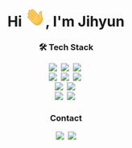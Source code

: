 
<!-- <p align='center'>
  <img src="https://capsule-render.vercel.app/api?type=soft&color=auto%&height=20&animation=twinkling" />
</p> -->
<h1 align="center" >Hi <img src="https://raw.githubusercontent.com/ABSphreak/ABSphreak/master/gifs/Hi.gif" width="40px" />, I'm Jihyun</h1>
<!-- <h4 align="center">A FE developer from Korea</h4> -->



<h3 align="center">🛠 Tech Stack   </h3>

<p align="center">
  <img src="https://img.shields.io/badge/Javascript-ffb13b?style=flat-square&logo=javascript&logoColor=white"/></a>&nbsp
  <img src="https://img.shields.io/badge/Typescript-3178C6?style=flat-square&logo=typescript&logoColor=white"/></a>&nbsp
  <img src="https://img.shields.io/badge/Python-346C9A?style=flat-square&logo=python&logoColor=white"/></a>&nbsp
  <br>
  <img src="https://img.shields.io/badge/React-61DAFB?style=flat-square&logo=React&logoColor=white"/></a>&nbsp 
  <img src="https://img.shields.io/badge/Redux-764ABC?style=flat-square&logo=Redux&logoColor=white"/></a>&nbsp 
  <img src="https://img.shields.io/badge/Next-000000?style=flat-square&logo=React&logoColor=white"/></a>&nbsp
  <br>
<!--   <img src="https://img.shields.io/badge/HTML5-DD4B25?style=flat-square&logo=HTML5&logoColor=white"/></a>&nbsp 
  <img src="https://img.shields.io/badge/CSS3-1572B6?style=flat-square&logo=css3&logoColor=white"/></a>&nbsp  -->
<!--   <img src="https://img.shields.io/badge/Sass-C76494?style=flat-square&logo=sass&logoColor=white"/></a>&nbsp -->
  <img src="https://img.shields.io/badge/styled--components-DB7093?style=flat-square&logo=styled-components&logoColor=white"/></a>&nbsp
  <img src="https://img.shields.io/badge/mongoDB-116149?style=flat-square&logo=mongodb&logoColor=white"/></a>&nbsp


<!--   <br>
  <img src="https://img.shields.io/badge/Node.js-6DB33F?style=flat-square&logo=Node.js&logoColor=white"/></a>&nbsp 
  <img src="https://img.shields.io/badge/Express-000000?style=flat-square&logo=Express&logoColor=white"/></a>&nbsp 
  <img src="https://img.shields.io/badge/RESTful--API-000000?style=flat-square&logoColor=white"/></a>&nbsp 
  <br>
  <img src="https://img.shields.io/badge/Mysql-4479A1?style=flat-square&logo=MySql&logoColor=white"/></a>&nbsp 
  <img src="https://img.shields.io/badge/MongoDB-47A248?style=flat-square&logo=MongoDB&logoColor=white"/></a>&nbsp  -->
  <br>
<!--   <img src="https://img.shields.io/badge/Git-F05032?style=flat-square&logo=Git&logoColor=white"/></a>&nbsp 
  <img src="https://img.shields.io/badge/GitHub-20883D?style=flat-square&logo=GitHub&logoColor=white"/></a>&nbsp  -->
  <img src="https://img.shields.io/badge/AWS_S3-E08B30?style=flat-square&logo=Amazon&logoColor=white"/></a>&nbsp 
  <img src="https://img.shields.io/badge/Vercel-000000?style=flat-square&logo=vercel&logoColor=white"/></a>&nbsp
  

</p>

<h3 align="center">  Contact </h3>
<p align="center">
  <a href="https://wlgus3.tistory.com/"><img src="https://img.shields.io/badge/Blog-FF5A4A?style=flat-square&logo=tech&logoColor=white&link=https://changyu-ryou.github.io/"/></a>&nbsp
<!--   <a href="https://www.instagram.com/chan_9oo/"><img src="https://img.shields.io/badge/Instagram-E4405F?style=flat-square&logo=Instagram&logoColor=white&link=https://www.instagram.com/chan_9oo/"/></a>&nbsp -->
  <a href="mailto:pullhorizon@gmail.com"><img src="https://img.shields.io/badge/Mail-d14836?style=flat-square&logo=Gmail&logoColor=white&link=pullhorizon@gmail.com"/></a>
</p>


